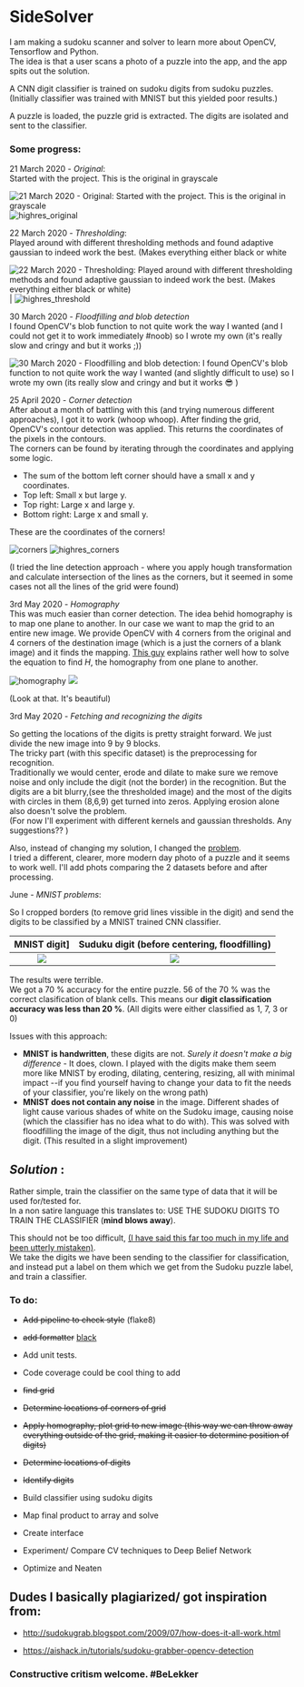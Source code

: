 # SideSolver
I am making a sudoku scanner and solver to learn more about OpenCV, Tensorflow and Python.  
The idea is that a user scans a photo of a puzzle into the app, and the app spits out the solution.


A CNN digit classifier is trained on sudoku digits from sudoku puzzles. (Initially classifier was trained with MNIST but this yielded poor results.)

A puzzle is loaded, the puzzle grid is extracted. The digits are isolated and sent to the classifier.

### Some progress:


21 March 2020 - *Original*:  
Started with the project. This is the original in grayscale

![21 March 2020 - *Original*: Started with the project. This is the original in grayscale](progress/original.png) ![highres_original](progress/highres_original.png)

22 March 2020 - *Thresholding*:  
Played around with different thresholding methods and found adaptive gaussian to indeed work the best. (Makes everything either black or white

![22 March 2020 - *Thresholding*: Played around with different thresholding methods and found adaptive gaussian to indeed work the best. (Makes everything either black or white)](progress/thresholded.png) | ![highres_threshold](progress/highres_threshold.png)


30 March 2020 - *Floodfilling and blob detection*  
I found OpenCV's blob function to not quite work the way I wanted (and I could not get it to work immediately #noob) so I wrote my own (it's really slow and cringy and but it works ;))

![30 March 2020 - *Floodfilling and blob detection*: I found OpenCV's blob function to not quite work the way I wanted (and slightly difficult to use) so I wrote my own (its really slow and cringy and but it works :sunglasses: )](progress/grid.png)  


25 April 2020 - *Corner detection*  
After about a month of battling with this (and trying numerous different approaches), I got it to work (whoop whoop). After finding the grid, OpenCV's contour detection was applied. This returns the coordinates of the pixels in the contours.   
The corners can be found by iterating through the coordinates and applying some logic.    

- The sum of the bottom left corner should have a small x and y coordinates.  
- Top left: Small x but large y.  
- Top right: Large x and large y.  
- Bottom right: Large x and small y.  

These are the coordinates of the corners!

![corners](progress/corners_original.png) ![highres_corners](progress/highres_color_corners.png)

(I tried the line detection approach - where you apply hough transformation and calculate intersection of the lines as the corners, but it seemed in some cases not all the lines of the grid were found)  


3rd May 2020 - *Homography*  
This was much easier than corner detection. The idea behid homography is to map one plane to another. In our case we want to map the grid to an entire new image. We provide OpenCV with 4 corners from the original and 4 corners of the destination image (which is a just the corners of a blank image) and it finds the mapping. [This guy](https://www.learnopencv.com/image-alignment-feature-based-using-opencv-c-python) explains rather well how to solve the equation to find *H*, the homography from one plane to another.  

![homography](progress/applied_homography.png) ![](progress/highres_homography.png)  

(Look at that. It's beautiful)  


3rd May 2020 - *Fetching and recognizing the digits*  

So getting the locations of the digits is pretty straight forward. We just divide the new image into 9 by 9 blocks.  
The tricky part (with this specific dataset) is the preprocessing for recognition.  
Traditionally we would center, erode and dilate to make sure we remove noise and only include the digit (not the border) in the recognition. But the digits are a bit blurry,(see the thresholded image) and the most of the digits with circles in them (8,6,9) get turned into zeros. Applying erosion alone also doesn't solve the problem.  
(For now I'll experiment with different kernels and gaussian thresholds. Any suggestions?? )  

Also, instead of changing my solution, I changed the [problem](https://wimdecoach.nl/korte-ondersteuning/the-problem-is-not-the-problem).  
I tried a different, clearer, more modern day photo of a puzzle and it seems to work well. I'll add phots comparing the 2 datasets before and after processing.

June - *MNIST problems*:

So I cropped borders (to remove grid lines vissible in the digit) and send the digits to be classified by a MNIST trained CNN classifier.  


MNIST digit]             |  Suduku digit (before centering, floodfilling)
:-------------------------:|:-------------------------:
![](progress/1mnist.png)  |  ![](progress/Figure_1.png)

The results were terrible.  
We got a 70 % accuracy for the entire puzzle. 56 of the 70 % was the correct clasification of blank cells. This means our **digit classification accuracy was less than 20 %**. (All digits were either classified as 1, 7, 3 or 0) 

Issues with this approach:   

- **MNIST is handwritten**, these digits are not.  *Surely it doesn't make a big difference*  - It does, clown. I played with the digits make them seem more like MNIST by eroding, dilating, centering, resizing, all with minimal impact --if you find yourself having to change your data to fit the needs of your classifier, you're likely on the wrong path)    
- **MNIST does not contain any noise** in the image. Different shades of light cause various shades of white on the Sudoku image, causing noise (which the classifier has no idea what to do with).  This was solved with floodfilling the image of the digit, thus not including anything but the digit. (This resulted in a slight improvement)  

## *Solution* :  

Rather simple, train the classifier on the same type of data that it will be used for/tested for.  
In a non satire language this translates to: USE THE SUDOKU DIGITS TO TRAIN THE CLASSIFIER (**mind blows away**).  

This should not be too difficult, [(I have said this far too much in my life and been utterly mistaken)](https://i.gifer.com/KzC.gif).  
We  take the digits we have been sending to the classifier for classification, and instead put a label on them which we get from the Sudoku puzzle label, and train a classifier.



### To do:
- ~~Add pipeline to check style~~ (flake8)
- ~~add formatter~~ [black](https://black.readthedocs.io/en/stable/)
 - Add unit tests. 
- Code coverage could be cool thing to add 
- ~~find grid~~
- ~~Determine locations of corners of grid~~
- ~~Apply homography, plot grid to new image (this way we can throw away everything outside of the grid, making it easier to determine position of digits)~~
- ~~Determine locations of digits~~
- ~~Identify digits~~
- Build classifier using sudoku digits
- Map final product to array and solve

- Create interface

- Experiment/ Compare CV techniques to Deep Belief Network

- Optimize and Neaten 

## Dudes I basically plagiarized/ got inspiration from:
- http://sudokugrab.blogspot.com/2009/07/how-does-it-all-work.html

- https://aishack.in/tutorials/sudoku-grabber-opencv-detection


### Constructive critism welcome. #BeLekker
